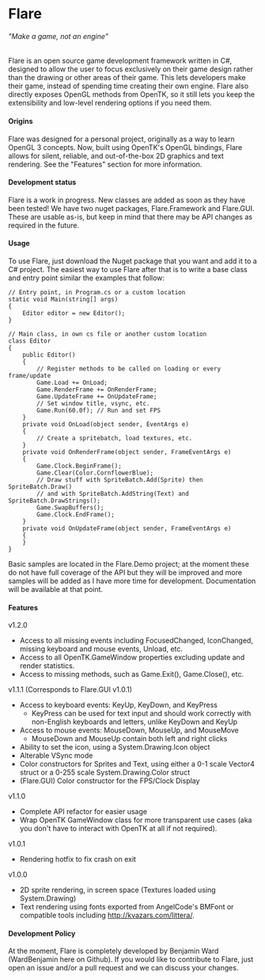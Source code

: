 # Flare
###### "Make a game, not an engine"

Flare is an open source game development framework written in C#, designed to allow the user to focus exclusively on their game design rather than the drawing or other areas of their game. This lets developers make their game, instead of spending time creating their own engine. Flare also directly exposes OpenGL methods from OpenTK, so it still lets you keep the extensibility and low-level rendering options if you need them.

#### Origins

Flare was designed for a personal project, originally as a way to learn OpenGL 3 concepts. Now, built using OpenTK's OpenGL bindings, Flare allows for silent, reliable, and out-of-the-box 2D graphics and text rendering. See the "Features" section for more information.

#### Development status

Flare is a work in progress. New classes are added as soon as they have been tested! We have two nuget packages, Flare.Framework and Flare.GUI. These are usable as-is, but keep in mind that there may be API changes as required in the future.

#### Usage

To use Flare, just download the Nuget package that you want and add it to a C# project. The easiest way to use Flare after that is to write a base class and entry point similar the examples that follow: 

    // Entry point, in Program.cs or a custom location
    static void Main(string[] args)
    {
        Editor editor = new Editor();
    }
    
    // Main class, in own cs file or another custom location
    class Editor
    {
        public Editor()
        {
            // Register methods to be called on loading or every frame/update
            Game.Load += OnLoad;
            Game.RenderFrame += OnRenderFrame;
            Game.UpdateFrame += OnUpdateFrame;
            // Set window title, vsync, etc.
            Game.Run(60.0f); // Run and set FPS
        }
        private void OnLoad(object sender, EventArgs e)
        {
            // Create a spritebatch, load textures, etc.
        }
        private void OnRenderFrame(object sender, FrameEventArgs e)
        {
            Game.Clock.BeginFrame();
            Game.Clear(Color.CornflowerBlue);
            // Draw stuff with SpriteBatch.Add(Sprite) then SpriteBatch.Draw() 
            // and with SpriteBatch.AddString(Text) and SpriteBatch.DrawStrings();
            Game.SwapBuffers();
            Game.Clock.EndFrame();
        }
        private void OnUpdateFrame(object sender, FrameEventArgs e)
        {
        }
    }

Basic samples are located in the Flare.Demo project; at the moment these do not have full coverage of the API but they will be improved and more samples will be added as I have more time for development. Documentation will be available at that point.

#### Features
v1.2.0
 - Access to all missing events including FocusedChanged, IconChanged, missing keyboard and mouse events, Unload, etc.
 - Access to all OpenTK.GameWindow properties excluding update and render statistics.
 - Access to missing methods, such as Game.Exit(), Game.Close(), etc.

v1.1.1 (Corresponds to Flare.GUI v1.0.1)
 - Access to keyboard events: KeyUp, KeyDown, and KeyPress
   - KeyPress can be used for text input and should work correctly with non-English keyboards and letters, unlike KeyDown and KeyUp
 - Access to mouse events: MouseDown, MouseUp, and MouseMove
   - MouseDown and MouseUp contain both left and right clicks
 - Ability to set the icon, using a System.Drawing.Icon object
 - Alterable VSync mode
 - Color constructors for Sprites and Text, using either a 0-1 scale Vector4 struct or a 0-255 scale System.Drawing.Color struct
 - (Flare.GUI) Color constructor for the FPS/Clock Display

v1.1.0
 - Complete API refactor for easier usage
 - Wrap OpenTK GameWindow class for more transparent use cases (aka you don't have to interact with OpenTK at all if not required).

v1.0.1
 - Rendering hotfix to fix crash on exit

v1.0.0
 - 2D sprite rendering, in screen space (Textures loaded using System.Drawing)
 - Text rendering using fonts exported from AngelCode's BMFont or compatible tools including http://kvazars.com/littera/.

#### Development Policy

At the moment, Flare is completely developed by Benjamin Ward (WardBenjamin here on Github). If you would like to contribute to Flare, just open an issue and/or a pull request and we can discuss your changes.
